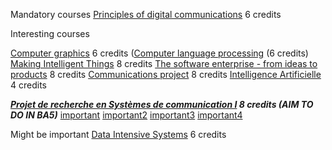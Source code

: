 
Mandatory courses
[Principles of digital communications](https://edu.epfl.ch/studyplan/fr/bachelor/systemes-de-communication/coursebook/principles-of-digital-communications-COM-302) 6 credits

Interesting courses

[Computer graphics](https://edu.epfl.ch/studyplan/fr/bachelor/systemes-de-communication/coursebook/computer-graphics-CS-341) 6 credits
([Computer language processing](https://edu.epfl.ch/studyplan/fr/bachelor/systemes-de-communication/coursebook/computer-language-processing-CS-320) (6 credits)
[Making Intelligent Things](https://edu.epfl.ch/studyplan/fr/bachelor/systemes-de-communication/coursebook/making-intelligent-things-CS-358) 8 credits
[The software enterprise - from ideas to products](https://edu.epfl.ch/studyplan/fr/bachelor/systemes-de-communication/coursebook/the-software-enterprise-from-ideas-to-products-CS-311) 8 credits
[Communications project](https://edu.epfl.ch/studyplan/fr/bachelor/systemes-de-communication/coursebook/communications-project-COM-304) 8 credits
[Intelligence Artificielle](https://edu.epfl.ch/studyplan/fr/bachelor/systemes-de-communication/coursebook/intelligence-artificielle-CS-330) 4 credits

***[Projet de recherche en Systèmes de communication I](https://edu.epfl.ch/studyplan/fr/bachelor/systemes-de-communication/coursebook/projet-de-recherche-en-systemes-de-communication-i-COM-307) 8 credits (AIM TO DO IN BA5)***
[important](https://www.epfl.ch/schools/ic/wp-content/uploads/2023/04/Projet-de-recherche_avril-2023.pdf) [important2](https://www.epfl.ch/schools/ic/wp-content/uploads/2023/03/IC-Quick-Guide_Research-Projects_Apr2023.pdf) [important3](https://www.epfl.ch/schools/ic/fr/education-fr/bachelor-fr/projet-semestre/) [important4](https://www.epfl.ch/schools/ic/fr/education-fr/bachelor-fr/systemes-communication/projets-labo-sc/)

Might be important
[Data Intensive Systems](https://edu.epfl.ch/studyplan/fr/bachelor/systemes-de-communication/coursebook/data-intensive-systems-CS-300) 6 credits